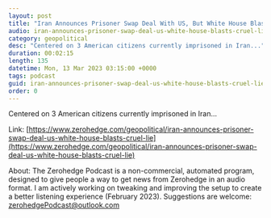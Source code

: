 ```yaml
---
layout: post
title: "Iran Announces Prisoner Swap Deal With US, But White House Blasts &quot;Cruel Lie&quot;"
audio: iran-announces-prisoner-swap-deal-us-white-house-blasts-cruel-lie-0
category: geopolitical
desc: "Centered on 3 American citizens currently imprisoned in Iran..."
duration: 00:02:15
length: 135
datetime: Mon, 13 Mar 2023 03:15:00 +0000
tags: podcast
guid: iran-announces-prisoner-swap-deal-us-white-house-blasts-cruel-lie-0
order: 0
---
```

Centered on 3 American citizens currently imprisoned in Iran...

Link: [https://www.zerohedge.com/geopolitical/iran-announces-prisoner-swap-deal-us-white-house-blasts-cruel-lie](https://www.zerohedge.com/geopolitical/iran-announces-prisoner-swap-deal-us-white-house-blasts-cruel-lie)

About: The Zerohedge Podcast is a non-commercial, automated program, designed to give people a way to get news from Zerohedge in an audio format.  I am actively working on tweaking and improving the setup to create a better listening experience (February 2023).  Suggestions are welcome: [zerohedgePodcast@outlook.com](mailto:zerohedgePodcast@outlook.com)